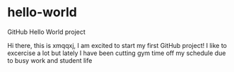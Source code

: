 # hello-world
GitHub Hello World project 

Hi there, this is xmqqxj, I am excited to start my first GitHub project!
I like to excercise a lot but lately I have been cutting gym time off my schedule due to busy work and student life
